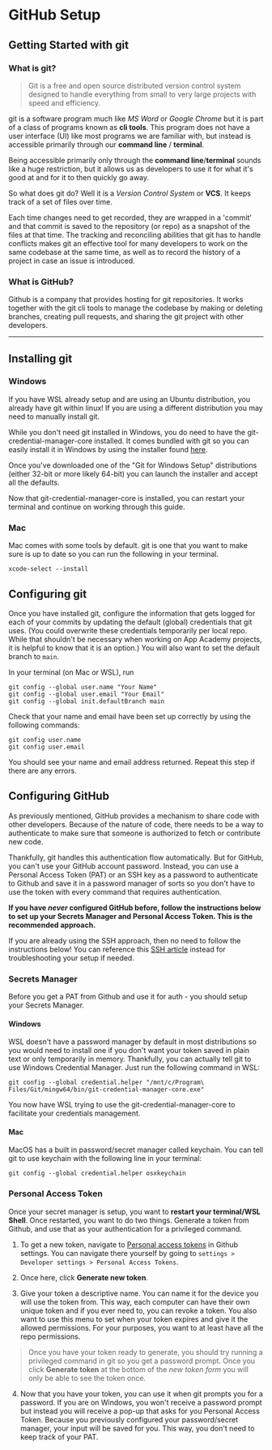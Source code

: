 # GitHub Setup

## Getting Started with git

### What is git?

> Git is a free and open source distributed version control system designed to
> handle everything from small to very large projects with speed and efficiency.

git is a software program much like *MS Word* or *Google Chrome* but it is part
of a class of programs known as **cli tools**. This program does not have a user
interface (UI) like most programs we are familiar with, but instead is
accessible primarily through our **command line** / **terminal**.

Being accessible primarily only through the **command line**/**terminal** sounds
like a huge restriction, but it allows us as developers to use it for what it's
good at and for it to then quickly go away.

So what does git do? Well it is a *Version Control System* or **VCS**. It keeps
track of a set of files over time.

Each time changes need to get recorded, they are wrapped in a 'commit' and that
commit is saved to the repository (or repo) as a snapshot of the files at that
time. The tracking and reconciling abilities that git has to handle conflicts
makes git an effective tool for many developers to work on the same codebase at
the same time, as well as to record the history of a project in case an issue is
introduced.

### What is GitHub?

Github is a company that provides hosting for git repositories. It works
together with the git cli tools to manage the codebase by making or deleting
branches, creating pull requests, and sharing the git project with other
developers.

---

## Installing git

### Windows

If you have WSL already setup and are using an Ubuntu distribution, you already
have git within linux! If you are using a different distribution you may need to
manually install git.

While you don't need git installed in Windows, you do need to have the
git-credential-manager-core installed. It comes bundled with git so you can
easily install it in Windows by using the installer found [here][git-win].

Once you've downloaded one of the "Git for Windows Setup" distributions (either
32-bit or more likely 64-bit) you can launch the installer and accept all the
defaults.

Now that git-credential-manager-core is installed, you can restart your terminal
and continue on working through this guide.

### Mac

Mac comes with some tools by default. git is one that you want to make sure is up
to date so you can run the following in your terminal.

```shell
xcode-select --install
```

## Configuring git

Once you have installed git, configure the information that gets logged for each
of your commits by updating the default (global) credentials that git uses. (You
could overwrite these credentials temporarily per local repo. While that
shouldn't be necessary when working on App Academy projects, it is helpful to
know that it is an option.) You will also want to set the default branch to
`main`.

In your terminal (on Mac or WSL), run

```shell
git config --global user.name "Your Name"
git config --global user.email "Your Email"
git config --global init.defaultBranch main
```

Check that your name and email have been set up correctly by using the following commands:

```shell
git config user.name
git config user.email
```

You should see your name and email address returned. Repeat this step if there
are any errors.

## Configuring GitHub

As previously mentioned, GitHub provides a mechanism to share code with other
developers. Because of the nature of code, there needs to be a way to
authenticate to make sure that someone is authorized to fetch or contribute new
code.

Thankfully, git handles this authentication flow automatically. But for GitHub,
you can't use your GitHub account password. Instead, you can use a Personal
Access Token (PAT) or an SSH key as a password to authenticate to Github and
save it in a password manager of sorts so you don't have to use the token with
every command that requires authentication.

__If you have _never_ configured GitHub before, follow the instructions below to
set up your Secrets Manager and Personal Access Token. This is the recommended
approach.__

If you are already using the SSH approach, then no need to follow the
instructions below! You can reference this [SSH article] instead for
troubleshooting your setup if needed.

### Secrets Manager

Before you get a PAT from Github and use it for auth - you should setup your
Secrets Manager.

#### Windows

WSL doesn't have a password manager by default in most distributions so you would
need to install one if you don't want your token saved in plain text or only
temporarily in memory. Thankfully, you can actually tell git to use Windows
Credential Manager. Just run the following command in WSL:

```shell
git config --global credential.helper "/mnt/c/Program\ Files/Git/mingw64/bin/git-credential-manager-core.exe"
```

You now have WSL trying to use the git-credential-manager-core to facilitate your
credentials management.

#### Mac

MacOS has a built in password/secret manager called keychain. You can tell git
to use keychain with the following line in your terminal:

```shell
git config --global credential.helper osxkeychain
```

### Personal Access Token
Once your secret manager is setup, you want to **restart your terminal/WSL
Shell**. Once restarted, you want to do two things. Generate a token from
Github, and use that as your authentication for a privileged command.

1. To get a new token, navigate to [Personal access tokens][PAT] in Github
   settings. You can navigate there yourself by going to `settings > Developer
   settings > Personal Access Tokens`.

2. Once here, click **Generate new token**.

3. Give your token a descriptive name. You can name it for the device you will
   use the token from. This way, each computer can have their own unique token
   and if you ever need to, you can revoke a token. You also want to use this
   menu to set when your token expires and give it the allowed permissions. For
   your purposes, you want to at least have all the repo permissions.

> Once you have your token ready to generate, you should try running a
> privileged command in git so you get a password prompt. Once you click
> **Generate token** at the bottom of the *new token form* you will only be able
> to see the token once.

4. Now that you have your token, you can use it when git prompts you for a
   password. If you are on Windows, you won't receive a password prompt but
   instead you will receive a pop-up that asks for you Personal Access Token.
   Because you previously configured your password/secret manager, your input
   will be saved for you. This way, you don't need to keep track of your PAT.

[git-win]: https://git-scm.com/download/win
[PAT]: https://github.com/settings/tokens
[SSH article]: https://hackmd.io/@AgDXdHgSSPKsJIhCxlaTuA/BJtNu88fF
